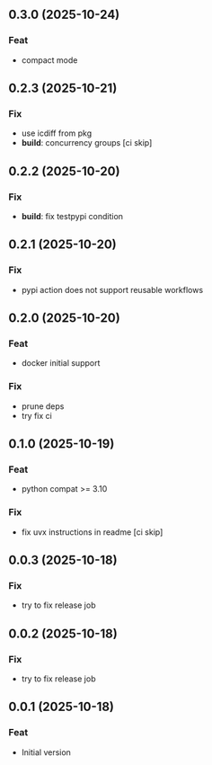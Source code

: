 ## 0.3.0 (2025-10-24)

### Feat

- compact mode

## 0.2.3 (2025-10-21)

### Fix

- use icdiff from pkg
- **build**: concurrency groups [ci skip]

## 0.2.2 (2025-10-20)

### Fix

- **build**: fix testpypi condition

## 0.2.1 (2025-10-20)

### Fix

- pypi action does not support reusable workflows

## 0.2.0 (2025-10-20)

### Feat

- docker initial support

### Fix

- prune deps
- try fix ci

## 0.1.0 (2025-10-19)

### Feat

- python compat >= 3.10

### Fix

- fix uvx instructions in readme [ci skip]

## 0.0.3 (2025-10-18)

### Fix

- try to fix release job

## 0.0.2 (2025-10-18)

### Fix

- try to fix release job

## 0.0.1 (2025-10-18)

### Feat

- Initial version
